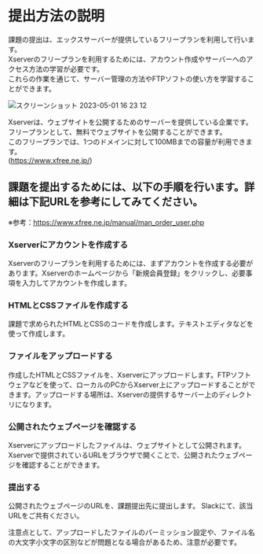 # 提出方法の説明
課題の提出は、エックスサーバーが提供しているフリープランを利用して行います。<br>
Xserverのフリープランを利用するためには、アカウント作成やサーバーへのアクセス方法の学習が必要です。<br>
これらの作業を通じて、サーバー管理の方法やFTPソフトの使い方を学習することができます。<br>

![スクリーンショット 2023-05-01 16 23 12](https://user-images.githubusercontent.com/15147207/235422476-a1131b5b-6500-4f3c-a921-9c2e5ddb926c.png)

Xserverは、ウェブサイトを公開するためのサーバーを提供している企業です。<br>
フリープランとして、無料でウェブサイトを公開することができます。<br>
このフリープランでは、1つのドメインに対して100MBまでの容量が利用できます。<br>
(https://www.xfree.ne.jp/)

## 課題を提出するためには、以下の手順を行います。詳細は下記URLを参考にしてみてください。
※参考：https://www.xfree.ne.jp/manual/man_order_user.php

### Xserverにアカウントを作成する
Xserverのフリープランを利用するためには、まずアカウントを作成する必要があります。Xserverのホームページから「新規会員登録」をクリックし、必要事項を入力してアカウントを作成します。

### HTMLとCSSファイルを作成する
課題で求められたHTMLとCSSのコードを作成します。テキストエディタなどを使って作成します。

### ファイルをアップロードする
作成したHTMLとCSSファイルを、Xserverにアップロードします。FTPソフトウェアなどを使って、ローカルのPCからXserver上にアップロードすることができます。アップロードする場所は、Xserverの提供するサーバー上のディレクトリになります。

### 公開されたウェブページを確認する
Xserverにアップロードしたファイルは、ウェブサイトとして公開されます。Xserverで提供されているURLをブラウザで開くことで、公開されたウェブページを確認することができます。

### 提出する
公開されたウェブページのURLを、課題提出先に提出します。
Slackにて、該当URLをご共有ください。

注意点として、アップロードしたファイルのパーミッション設定や、ファイル名の大文字小文字の区別などが問題となる場合があるため、注意が必要です。
